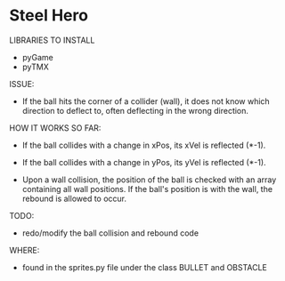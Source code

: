 # Steel Hero

LIBRARIES TO INSTALL
- pyGame
- pyTMX

ISSUE:
- If the ball hits the corner of a collider (wall), it does not know which direction to deflect to, often deflecting in the wrong direction.

HOW IT WORKS SO FAR:
- If the ball collides with a change in xPos, its xVel is reflected (*-1).
- If the ball collides with a change in yPos, its yVel is reflected (*-1).

- Upon a wall collision, the position of the ball is checked with an array containing all wall positions. If the ball's position is with the wall, the rebound is allowed to occur.


TODO:
- redo/modify the ball collision and rebound code

WHERE:
- found in the sprites.py file under the class BULLET and OBSTACLE
